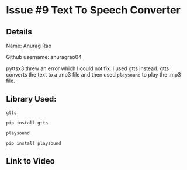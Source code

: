 # Issue #9 Text To Speech Converter
## Details 
Name: Anurag Rao

Github username: anuragrao04

pyttsx3 threw an error which I could not fix. I used gtts instead. gtts converts the text to a .mp3 file and then used ```playsound``` to play the .mp3 file.

## Library Used:
```gtts```

```pip install gtts```

```playsound```

```pip install playsound```

## Link to Video


